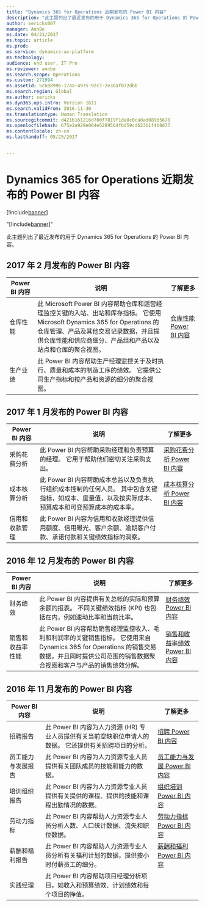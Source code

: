 ```yaml
---
title: "Dynamics 365 for Operations 近期发布的 Power BI 内容"
description: "此主题列出了最近发布的用于 Dynamics 365 for Operations 的 Power BI 内容。"
author: sericks007
manager: AnnBe
ms.date: 04/21/2017
ms.topic: article
ms.prod: 
ms.service: dynamics-ax-platform
ms.technology: 
audience: end user, IT Pro
ms.reviewer: annbe
ms.search.scope: Operations
ms.custom: 271994
ms.assetid: 5c608996-17aa-4975-92c7-2e36af072dbb
ms.search.region: Global
ms.author: sericks
ms.dyn365.ops.intro: Version 1611
ms.search.validFrom: 2016-11-30
ms.translationtype: Human Translation
ms.sourcegitcommit: d421b161216d700f7819f1da8c0ca8ad089b5670
ms.openlocfilehash: 675e2a929e084e5289564fbd59cd623b1f4b8d77
ms.contentlocale: zh-cn
ms.lasthandoff: 05/25/2017


---
```


# <a name="power-bi-content-recently-released-for-dynamics-365-for-operations"></a>Dynamics 365 for Operations 近期发布的 Power BI 内容

[!include[banner](../includes/banner.md)]

"[!include[banner](../includes/banner.md)]"


此主题列出了最近发布的用于 Dynamics 365 for Operations 的 Power BI 内容。

<a name="power-bi-content-that-was-released-in-february-2017"></a>2017 年 2 月发布的 Power BI 内容
---------------------------------------------------

| Power BI 内容       | 说明                                                                                                                                                                                                                                                                                                                                                                                   | 了解更多                                                                                                         |
|------------------------|-----------------------------------------------------------------------------------------------------------------------------------------------------------------------------------------------------------------------------------------------------------------------------------------------------------------------------------------------------------------------------------------------|--------------------------------------------------------------------------------------------------------------------|
| 仓库性能  | 此 Microsoft Power BI 内容帮助仓库和运营经理监控关键的入站、出站和库存指标。 它使用 Microsoft Dynamics 365 for Operations 的仓库管理、产品及其他交易记录数据，并且提供仓库性能和供应商细分、产品组和产品以及站点和仓库的聚合视图。 | [仓库性能 Power BI 内容](warehouse-power-bi-content.md) |
| 生产业绩 | 此 Power BI 内容帮助生产经理监控关于及时执行、质量和成本的制造工序的绩效。 它提供公司生产指标和按产品和资源的细分的聚合视图。                                                                                                            |                                                                                                                    |

## <a name="power-bi-content-that-was-released-in-january-2017"></a>2017 年 1 月发布的 Power BI 内容
| Power BI 内容                  | 说明                                                                                                                                                                                                                                      | 了解更多                                                                                                                           |
|-----------------------------------|--------------------------------------------------------------------------------------------------------------------------------------------------------------------------------------------------------------------------------------------------|--------------------------------------------------------------------------------------------------------------------------------------|
| 采购花费分析           | 此 Power BI 内容帮助采购经理和负责预算的经理。 它用于帮助他们密切关注采购支出。                                                                                       | [采购花费分析 Power BI 内容](purchase-content-pack-for-power-bi.md)         |
| 成本核算分析          | 此 Power BI 内容帮助成本总监以及负责执行组织成本控制的任何人员。 其中包含关键指标，如成本、度量值，以及按实际成本、预算成本和可变预算成本的成本率。 | [成本核算分析 Power BI 内容](cost-accounting-analysis-content-pack.md) |
| 信用和收款管理 | 此 Power BI 内容为信用和收款经理提供信用额度、信用曝光、客户余额、逾期客户付款、承诺付款和关键绩效指标的洞察。                                               |                                                                                                                                      |

## <a name="power-bi-content-that-was-released-in-december-2016"></a>2016 年 12 月发布的 Power BI 内容
| Power BI 内容                    | 说明                                                                                                                                                                                                                                                                                                                      | 了解更多                                                                                                                                                          |
|-------------------------------------|----------------------------------------------------------------------------------------------------------------------------------------------------------------------------------------------------------------------------------------------------------------------------------------------------------------------------------|---------------------------------------------------------------------------------------------------------------------------------------------------------------------|
| 财务绩效               | 此 Power BI 内容提供有关总帐的实际和预算余额的报表。 不同关键绩效指标 (KPI) 也包括在内，例如速动比率和当前比率。                                                                                                                          | [财务绩效 Power BI 内容](financial-performance-power-bi-content-pack.md)                                      |
| 销售和收益率性能 | 此 Power BI 内容帮助销售经理监控收入、毛利和利润率的关键销售指标。 它使用来自 Dynamics 365 for Operations 的销售交易数据，并且同时提供公司范围的销售数据聚合视图和客户与产品的销售绩效分解。 | [销售和收益率绩效 Power BI 内容](sales-profitability-performance-content-pack.md) |

## <a name="power-bi-content-that-was-released-in-november-2016"></a>2016 年 11 月发布的 Power BI 内容
| Power BI 内容                              | 说明                                                                                                                                                                  | 了解更多                                                                                                                                                                   |
|-----------------------------------------------|------------------------------------------------------------------------------------------------------------------------------------------------------------------------------|------------------------------------------------------------------------------------------------------------------------------------------------------------------------------|
| 招聘报告                            | 此 Power BI 内容为人力资源 (HR) 专业人员提供有关当前空缺职位申请人的数据。 它还提供有关招聘项目的分析。 | [招聘 Power BI 内容](recruiting-analysis-power-bi-content-pack.md)                                                       |
| 员工能力与发展报告 | 此 Power BI 内容为人力资源专业人员提供有关团队成员的技能和能力的数据。                                                                 | [员工能力与发展 Power BI 内容](employee-competencies-and-development-analysis-power-bi-content-pack.md) |
| 培训组织报告               | 此 Power BI 内容为人力资源专业人员提供有关提供的课程、提供的技能和课程出勤情况的数据。                                   | [组织培训 Power BI 内容](organizational-training-analysis-power-bi-content-pack.md)                             |
| 劳动力指标                             | 此 Power BI 内容帮助人力资源专业人员分析人数、人口统计数据、流失和职位数据。                                                                   | [劳动力指标 Power BI 内容](workforce-analysis-power-bi-content-pack.md)                                                 |
| 薪酬和福利报告             | 此 Power BI 内容帮助人力资源专业人员分析有关福利计划的数据，提供按小时付薪员工的细分。                                  | [薪酬和福利 Power BI 内容](compensation-and-benefits-analysis-power-bi-content-pack.md)                         |
| 实践经理                              | 此 Power BI 内容帮助项目经理分析项目，如收入和预算绩效、计划绩效和每个项目的挣值。          |                                                                                                                                                                              |








